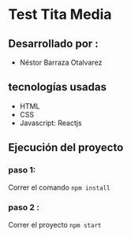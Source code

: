 # Test Tita Media

## Desarrollado por :

- Néstor Barraza Otalvarez

## tecnologías usadas

 - HTML
 - CSS
 - Javascript: Reactjs

 ## Ejecución del proyecto

 ### paso 1: 
 Correr el comando `npm install`
 ### paso 2 : 
 Correr el proyecto `npm start`







